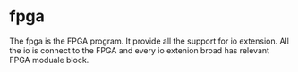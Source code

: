 # fpga
The fpga is the FPGA program. It provide all the support for io extension. All the io is connect to the FPGA and every io extenion broad has relevant FPGA moduale block.
